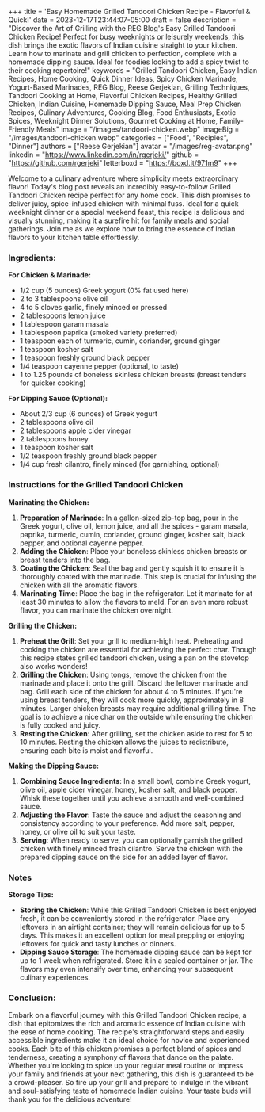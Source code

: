 +++
title = 'Easy Homemade Grilled Tandoori Chicken Recipe - Flavorful & Quick!'
date = 2023-12-17T23:44:07-05:00
draft = false
description = "Discover the Art of Grilling with the REG Blog's Easy Grilled Tandoori Chicken Recipe! Perfect for busy weeknights or leisurely weekends, this dish brings the exotic flavors of Indian cuisine straight to your kitchen. Learn how to marinate and grill chicken to perfection, complete with a homemade dipping sauce. Ideal for foodies looking to add a spicy twist to their cooking repertoire!"
keywords = "Grilled Tandoori Chicken, Easy Indian Recipes, Home Cooking, Quick Dinner Ideas, Spicy Chicken Marinade, Yogurt-Based Marinades, REG Blog, Reese Gerjekian, Grilling Techniques, Tandoori Cooking at Home, Flavorful Chicken Recipes, Healthy Grilled Chicken, Indian Cuisine, Homemade Dipping Sauce, Meal Prep Chicken Recipes, Culinary Adventures, Cooking Blog, Food Enthusiasts, Exotic Spices, Weeknight Dinner Solutions, Gourmet Cooking at Home, Family-Friendly Meals"
image = "/images/tandoori-chicken.webp"
imageBig = "/images/tandoori-chicken.webp"
categories = ["Food", "Recipies", "Dinner"]
authors = ["Reese Gerjekian"]
avatar = "/images/reg-avatar.png"
linkedin = "https://www.linkedin.com/in/rgerjeki/"
github = "https://github.com/rgerjeki"
letterboxd = "https://boxd.it/971m9"
+++


Welcome to a culinary adventure where simplicity meets extraordinary flavor! Today's blog post reveals an incredibly easy-to-follow Grilled Tandoori Chicken recipe perfect for any home cook. This dish promises to deliver juicy, spice-infused chicken with minimal fuss. Ideal for a quick weeknight dinner or a special weekend feast, this recipe is delicious and visually stunning, making it a surefire hit for family meals and social gatherings. Join me as we explore how to bring the essence of Indian flavors to your kitchen table effortlessly.

### Ingredients:

**For Chicken & Marinade:**

-   1/2 cup (5 ounces) Greek yogurt (0% fat used here)
-   2 to 3 tablespoons olive oil
-   4 to 5 cloves garlic, finely minced or pressed
-   2 tablespoons lemon juice
-   1 tablespoon garam masala
-   1 tablespoon paprika (smoked variety preferred)
-   1 teaspoon each of turmeric, cumin, coriander, ground ginger
-   1 teaspoon kosher salt
-   1 teaspoon freshly ground black pepper
-   1/4 teaspoon cayenne pepper (optional, to taste)
-   1 to 1.25 pounds of boneless skinless chicken breasts (breast tenders for quicker cooking)

**For Dipping Sauce (Optional):**

-   About 2/3 cup (6 ounces) of Greek yogurt
-   2 tablespoons olive oil
-   2 tablespoons apple cider vinegar
-   2 tablespoons honey
-   1 teaspoon kosher salt
-   1/2 teaspoon freshly ground black pepper
-   1/4 cup fresh cilantro, finely minced (for garnishing, optional)

### Instructions for the Grilled Tandoori Chicken

**Marinating the Chicken:**

1.  **Preparation of Marinade**: In a gallon-sized zip-top bag, pour in the Greek yogurt, olive oil, lemon juice, and all the spices - garam masala, paprika, turmeric, cumin, coriander, ground ginger, kosher salt, black pepper, and optional cayenne pepper.
2.  **Adding the Chicken**: Place your boneless skinless chicken breasts or breast tenders into the bag.
3.  **Coating the Chicken**: Seal the bag and gently squish it to ensure it is thoroughly coated with the marinade. This step is crucial for infusing the chicken with all the aromatic flavors.
4.  **Marinating Time**: Place the bag in the refrigerator. Let it marinate for at least 30 minutes to allow the flavors to meld. For an even more robust flavor, you can marinate the chicken overnight.

**Grilling the Chicken:**

1.  **Preheat the Grill**: Set your grill to medium-high heat. Preheating and cooking the chicken are essential for achieving the perfect char. Though this recipe states grilled tandoori chicken, using a pan on the stovetop also works wonders!
2.  **Grilling the Chicken**: Using tongs, remove the chicken from the marinade and place it onto the grill. Discard the leftover marinade and bag. Grill each side of the chicken for about 4 to 5 minutes. If you're using breast tenders, they will cook more quickly, approximately in 8 minutes. Larger chicken breasts may require additional grilling time. The goal is to achieve a nice char on the outside while ensuring the chicken is fully cooked and juicy.
3.  **Resting the Chicken**: After grilling, set the chicken aside to rest for 5 to 10 minutes. Resting the chicken allows the juices to redistribute, ensuring each bite is moist and flavorful.

**Making the Dipping Sauce:**

1.  **Combining Sauce Ingredients**: In a small bowl, combine Greek yogurt, olive oil, apple cider vinegar, honey, kosher salt, and black pepper. Whisk these together until you achieve a smooth and well-combined sauce.
2.  **Adjusting the Flavor**: Taste the sauce and adjust the seasoning and consistency according to your preference. Add more salt, pepper, honey, or olive oil to suit your taste.
3.  **Serving**: When ready to serve, you can optionally garnish the grilled chicken with finely minced fresh cilantro. Serve the chicken with the prepared dipping sauce on the side for an added layer of flavor.

### Notes

**Storage Tips:**

-   **Storing the Chicken**: While this Grilled Tandoori Chicken is best enjoyed fresh, it can be conveniently stored in the refrigerator. Place any leftovers in an airtight container; they will remain delicious for up to 5 days. This makes it an excellent option for meal prepping or enjoying leftovers for quick and tasty lunches or dinners.
-   **Dipping Sauce Storage**: The homemade dipping sauce can be kept for up to 1 week when refrigerated. Store it in a sealed container or jar. The flavors may even intensify over time, enhancing your subsequent culinary experiences.


### Conclusion:

Embark on a flavorful journey with this Grilled Tandoori Chicken recipe, a dish that epitomizes the rich and aromatic essence of Indian cuisine with the ease of home cooking. The recipe's straightforward steps and easily accessible ingredients make it an ideal choice for novice and experienced cooks. Each bite of this chicken promises a perfect blend of spices and tenderness, creating a symphony of flavors that dance on the palate. Whether you're looking to spice up your regular meal routine or impress your family and friends at your next gathering, this dish is guaranteed to be a crowd-pleaser. So fire up your grill and prepare to indulge in the vibrant and soul-satisfying taste of homemade Indian cuisine. Your taste buds will thank you for the delicious adventure!